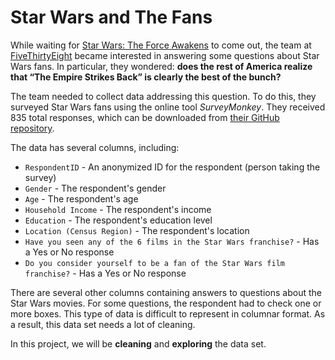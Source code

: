 # Star Wars and The Fans

While waiting for [Star Wars: The Force Awakens](https://en.wikipedia.org/wiki/Star_Wars:_The_Force_Awakens) to come out, the team at [FiveThirtyEight](https://fivethirtyeight.com/) became interested in answering some questions about Star Wars fans. In particular, they wondered: **does the rest of America realize that “The Empire Strikes Back” is clearly the best of the bunch?**  

The team needed to collect data addressing this question. To do this, they surveyed Star Wars fans using the online tool *SurveyMonkey*. They received 835 total responses, which can be downloaded from [their GitHub repository](https://github.com/fivethirtyeight/data/tree/master/star-wars-survey).  

The data has several columns, including:  

* `RespondentID` - An anonymized ID for the respondent (person taking the survey)
* `Gender` - The respondent's gender
* `Age` - The respondent's age
* `Household Income` - The respondent's income
* `Education` - The respondent's education level
* `Location (Census Region)` - The respondent's location
* `Have you seen any of the 6 films in the Star Wars franchise?` - Has a Yes or No response
* `Do you consider yourself to be a fan of the Star Wars film franchise?` - Has a Yes or No response

There are several other columns containing answers to questions about the Star Wars movies. For some questions, the respondent had to check one or more boxes. This type of data is difficult to represent in columnar format. As a result, this data set needs a lot of cleaning.

In this project, we will be **cleaning** and **exploring** the data set.
